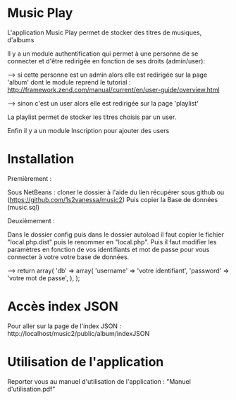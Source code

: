 Music Play 
=======================

L'application Music Play permet de stocker des titres de musiques, d'albums

Il y a un module authentification qui permet à une personne de se connecter 
et d'être redirigée en  fonction de ses droits (admin/user):

 --> si cette personne est un admin alors elle est redirigée sur la page 'album' dont le
module reprend le tutorial : http://framework.zend.com/manual/current/en/user-guide/overview.html


--> sinon c'est un user alors elle est redirigée sur la page 'playlist'

La playlist permet de stocker les titres choisis par un user.

Enfin il y a un module Inscription pour ajouter des users

Installation
=======================

Premièrement : 

Sous NetBeans : cloner le dossier à l'aide du lien récupérer sous github ou (https://github.com/1s2vanessa/music2)
Puis copier la Base de données (music.sql)


Deuxièmement : 

Dans le dossier config puis dans le dossier autoload il faut copier le fichier "local.php.dist"
puis le renommer en "local.php". Puis il faut modifier les paramètres en fonction de vos identifiants
et mot de passe pour vous connecter à votre votre base de données.

--> return array(
     'db' => array(
         'username' => 'votre identifiant',
         'password' => 'votre mot de passe',
     ),
 );



Accès index JSON
=======================


Pour aller sur la page de l'index JSON : 
http://localhost/music2/public/album/indexJSON



Utilisation de l'application
=============================

Reporter vous au manuel d'utilisation de l'application : "Manuel d'utilisation.pdf"
